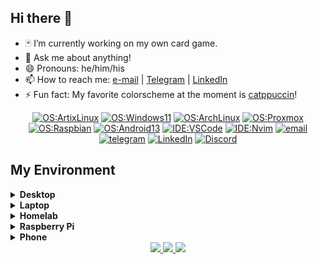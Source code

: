 ## Hi there 👋

<!--
**ace-skoric/ace-skoric** is a ✨ _special_ ✨ repository because its `README.md` (this file) appears on your GitHub profile.

Here are some ideas to get you started:

- 🔭 I’m currently working on ...
- 🌱 I’m currently learning ...
- 👯 I’m looking to collaborate on ...
- 🤔 I’m looking for help with ...
- 💬 Ask me about ...
- 📫 How to reach me: ...
- 😄 Pronouns: ...
- ⚡ Fun fact: ...
-->

- 🃏 I’m currently working on my own card game.
- 💬 Ask me about anything!
- 😄 Pronouns: he/him/his
- 📫 How to reach me: [e-mail](mailto:askoric@protonmail.com) | [Telegram](https://t.me/askoric) | [LinkedIn](https://linkedin.com/in/askoric)
- ⚡ Fun fact: My favorite colorscheme at the moment is [catppuccin](https://github.com/catppuccin/catppuccin)!

<div align="center">

  [![OS:ArtixLinux](https://img.shields.io/badge/OS-ArtixLinux-blue?style=flat-square&logo=artix-linux)](https://artixlinux.org)
  [![OS:Windows11](https://img.shields.io/badge/OS-Windows%2011-blue?style=flat-square&logo=microsoft)](https://www.microsoft.com)
  [![OS:ArchLinux](https://img.shields.io/badge/OS-ArchLinux-blue?style=flat-square&logo=arch-linux)](https://archlinux.org)
  [![OS:Proxmox](https://img.shields.io/badge/OS-Proxmox%20VE-orange?style=flat-square&logo=proxmox)](https://www.proxmox.com)
  [![OS:Raspbian](https://img.shields.io/badge/OS-Raspbian-red?style=flat-square&logo=raspberry-pi)](https://www.raspbian.org/)
  [![OS:Android13](https://img.shields.io/badge/OS-Android%2013-green?style=flat-square&logo=android)](https://www.android.com/)
  [![IDE:VSCode](https://img.shields.io/badge/IDE-VSCode-blue?style=flat-square&logo=visualstudiocode)](https://code.visualstudio.com/)
  [![IDE:Nvim](https://img.shields.io/badge/IDE-Neovim-green?style=flat-square&logo=neovim)](https://neovim.io/)
  [![email](https://img.shields.io/badge/Email-askoric@proton.me-purple?style=flat-square&logo=protonmail)](mailto:askoric@protonmail.com)
  [![telegram](https://img.shields.io/badge/Telegram-askoric-blue?style=flat-square&logo=telegram)](https://t.me/askoric)
  [![LinkedIn](https://img.shields.io/badge/LinkedIn-askoric-blue?style=flat-square&logo=linkedin)](https://linkedin.com/in/askoric)
  [![Discord](https://img.shields.io/badge/Discord-A%20C%20E%20%237908-blue?style=flat-square&logo=discord)](https://discord.com/users/259314241138327554)

</div>


## My Environment

<details>
  <summary><strong>Desktop</strong></summary>
  <ul>
    <li>CPU: AMD Ryzen 9 5900X</li>
    <li>GPU: AMD Radeon RX 6600XT</li>
    <li>RAM: 16GB (DDR4-3200)</li>
    <li>SSD: 512GB (NVMe)</li>
    <li>OS1: Artix Linux</li>
    <li>OS2: Windows 11</li>
    <li>WSL: Arch Linux</li>
  </ul>
</details>
<details>
  <summary><strong>Laptop</strong></summary>
  <ul>
    <li>CPU: AMD Ryzen 7 4800H</li>
    <li>GPU: Nvidia GTX1650Ti</li>
    <li>RAM: 16GB (DDR4-3200)</li>
    <li>SSD: 512GB (NVMe)</li>
    <li>OS: Windows 11</li>
    <li>WSL: Arch Linux</li>
  </ul>
</details>
<details>
  <summary><strong>Homelab</strong></summary>
  <ul>
    <li>CPU: Intel i7 3930K</li>
    <li>GPU1: Nvidia GT710</li>
    <li>GPU2: Nvidia GTX 1050</li>
    <li>GPU3: AMD Radeon RX 560</li>
    <li>RAM: 64GB (DDR3)</li>
    <li>SSD1: 128GB (SATA)</li>
    <li>SSD2: 512GB (SATA)</li>
    <li>HDD1: 3TB (SATA 7200rpm)
    <li>HDD2: 3TB (SATA 7200rpm)
    <li>HDD3: 512GB (SATA 5400rpm)
    <li>HDD4: 512GB (SATA 5400rpm)
    <li>OS: Proxmox VE</li>
  </ul>
</details>
<details>
  <summary><strong>Raspberry Pi</strong></summary>
  <ul>
    <li>Model: Raspberry Pi 3 Model B</li>
    <li>SD: 32GB</li>
    <li>OS: Raspbian</li>
  </ul>
</details>
<details>
  <summary><strong>Phone</strong></summary>
  <ul>
    <li>Model: Google Pixel 6</li>
    <li>OS: Android 13 (stock)</li>
  </ul>
</details>

<div align="center">
  <a href="https://github.com/vn7n24fzkq/github-profile-summary-cards">
    <img src="https://github-profile-summary-cards.vercel.app/api/cards/profile-details?username=ace-skoric&theme=tokyonight" />
  </a>
  <a href="https://github.com/vn7n24fzkq/github-profile-summary-cards">
    <img src="https://github-profile-summary-cards.vercel.app/api/cards/stats?username=ace-skoric&theme=tokyonight" />
  </a>
  <a href="https://github.com/vn7n24fzkq/github-profile-summary-cards">
    <img src="https://github-profile-summary-cards.vercel.app/api/cards/repos-per-language?username=ace-skoric&theme=tokyonight" />
  </a>
</div>

